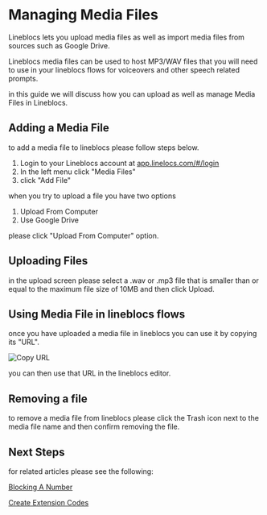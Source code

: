 # Managing Media Files

Lineblocs lets you upload media files as well as import media files from sources such as Google Drive. 

Lineblocs media files can be used to host MP3/WAV files that you will need to use in your lineblocs flows for voiceovers and other speech related prompts.

in this guide we will discuss how you can upload as well as manage Media Files in Lineblocs.

## Adding a Media File

to add a media file to lineblocs please follow steps below.

1. Login to your Lineblocs account at [app.linelocs.com/#/login](http://app.lineblocs.com/#/login)
2. In the left menu click "Media Files"
3. click "Add File"

when you try to upload a file you have two options

1. Upload From Computer
2. Use Google Drive

please click "Upload From Computer" option.

## Uploading Files

in the upload screen please select a .wav or .mp3 file that is smaller than or equal to the maximum file size of 10MB and then click Upload.

## Using Media File in lineblocs flows

once you have uploaded a media file in lineblocs you can use it by copying its "URL".

![Copy URL](/img/frontend/docs/mediafiles/copy-url.png)

you can then use that URL in the lineblocs editor.


## Removing a file

to remove a media file from lineblocs please click the Trash icon next to the media file name and then confirm removing the file.

## Next Steps

for related articles please see the following:

[Blocking A Number](http://lineblocs.com/resources/other-topics/blocking-a-number)

[Create Extension Codes](http://lineblocs.com/resources/other-topics/create-extension-codes)
